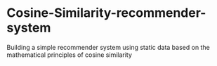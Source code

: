 # Cosine-Similarity-recommender-system
Building a simple recommender system using static data based on the mathematical principles of cosine similarity
